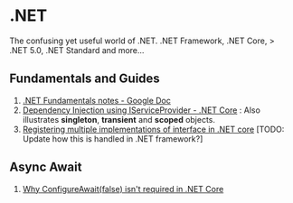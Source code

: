 # .NET
The confusing yet useful world of .NET. .NET Framework, .NET Core, > .NET 5.0, .NET Standard and more...

## Fundamentals and Guides
1. [.NET Fundamentals notes - Google Doc](https://docs.google.com/document/d/1wPccPg3ww1C32BZ71HGTNJDqm2VCzsJdP_3nTBqAfrE/edit)
2. [Dependency Injection using IServiceProvider - .NET Core](https://docs.microsoft.com/en-us/dotnet/core/extensions/dependency-injection-usage) : Also illustrates **singleton**, **transient** and **scoped** objects.
3. [Registering multiple implementations of interface in .NET core](https://dejanstojanovic.net/aspnet/2018/december/registering-multiple-implementations-of-the-same-interface-in-aspnet-core/) [TODO: Update how this is handled in .NET framework?]

## Async Await
1. [Why ConfigureAwait(false) isn't required in .NET Core](https://blog.stephencleary.com/2017/03/aspnetcore-synchronization-context.html)
